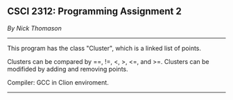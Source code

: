 ## CSCI 2312: Programming Assignment 2

_By Nick Thomason_

* * *
This program has the class "Cluster", which is a linked list of points.

Clusters can be compared by ==, !=, <, >, <=, and >=.
Clusters can be modifided by adding and removing points.

Compiler: GCC in Clion enviroment.
* * *

